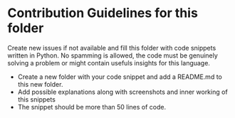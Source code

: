 # Contribution Guidelines for this folder

Create new issues if not available and fill this folder with code snippets written in Python. No spamming is allowed, the code must be genuinely solving a problem or might contain usefuls insights for this language.

- Create a new folder with your code snippet and add a README.md to this new folder.
- Add possible explanations along with screenshots and inner working of this snippets
- The snippet should be more than 50 lines of code.

